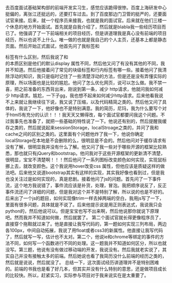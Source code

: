 去百度面试基础架构部的前端开发实习生，感觉应该跪得很惨。百度上海研发中心挺偏的，离张江还挺远的，还要打车过去。到了百度那边门卫管的挺严的，还要面试官来接。后来，就一个程序员来接我，也就是我的面试官。后来就在他们三楼一个休息的地方开始面试。首先就是自我介绍了，然后就是blabla我一些经历项目而已了。他强调了了一下前端相关的项目经历，但是讲道理我是真心没有前端的项目经历，所以也说不上什么。唯一做的也就是我自己的个人主页，还基本上都是静态页面。然后开始正式面试，他首先问了我<span>标签和<div>标签有什么区别，然后我说了<span>和<div>的本质区别是他们的默认display 属性不同，然后他又问了有没有其他的不同，我并不知道。然后他接着问了常见的块级标签和行内标签有哪一些。接着他问了我清除浮动的知识，我只是临时记住了一些清楚浮动的方法，但是还是没有弄懂实际的原理，所以场面也是比较的尴尬。他问了怎么优化网页，说可以怎么做。我不禁一喜，把之前准备的东西背出来，刚说到第一条，减少 http请求，他就问我如何减少 http请求。尴尬，一下子gg，我也想不起来如何减少http请求。后来他看我说不上来就让我继续往下说，我又说了压缩，以及代码精简之类的。然后他又问了具体的，我说了一下，他好像也不是特别满意。我的简历，尼玛，我为什么要写个对于html5有充分的认识！！！我天天又懒得改，每个面试官都要问我这个问题。不过我事先也准备了，就把一些基础的特性说了一下。他说还有别的，然后提醒我缓存之类的，然后就说起来sessionStorage，localStroage之类的，并问了我和cache之间的区别之类的。这里面有个问题他炸了我一下，他说你确定localStorage在本地是不会删除的么，很明显是不会的。然后他问对于缓存请求有没有了解，很明显我并没有什么了解。他又问了我一些对于哪些开源的框架比较熟悉，那也就只有jQuery和bootstrap。他问我对于这些开源框架的更新清不清楚，很明显，宝宝不清楚啊！！！然后他问了一系列图标改变颜色如何实现，实现鼠标挪上去，就改变颜色。这个我说用hover改变css 属性，但他应该是质疑这样的做法吧。后来他又说道bootstrap其实有这样的实现，其实我好像也看到过，但是我也没关注过是如何实现的，真是悲剧。接着他问了js的问题。首先问了一下事件流，这个地方我说错了，事件流应该是补货，处理，冒泡。我把顺序说反了，反正事件流还问了详细的问题，但是我对这个并不是特别了解，所以说的也是不好的。后来出了一个js的题目，如何实现像trim一样去掉两端的空白，我用js写了一下，里面有很多问题，具体就是不说了。后来他提示说是用正则表达式，我说我只会python的，然后他说可以。但是宝宝也写不出来啊，然后他说那你就说下原理吧。然而我并不知道如何做，然后就罢了。
第二个面试官就长得更像程序员了，直接穿个拖鞋就过来了。他是直接让我写代码的，第一题如何实现三列布局，两边各100px，中间自动拓展，我说了用float或者css3的新属性。他直接让我写代码了，然后就写一写，估计也不太对。第二个，他说ie和chrome等绑定的事件的方法不同，如何写一个函数进行不同的处理。这一题我并不知道如何区分，所以也就没写。第三题，他说有没有做过移动端的开发，我说没有。然后我就老实说了，其实自己并没有接触太多的前端。然后她说也看了我简历没什么前端的经历之类的，然后就是说说，然后就没了。
总结一下，这次面试经历讲道理并不是特别困难的。前端的书我也是看了好几本，但其实并没有什么特别的意思，还是做项目成长的比较快。所以，赶紧实习，实际参与项目对于我来说实在是太重要了。
